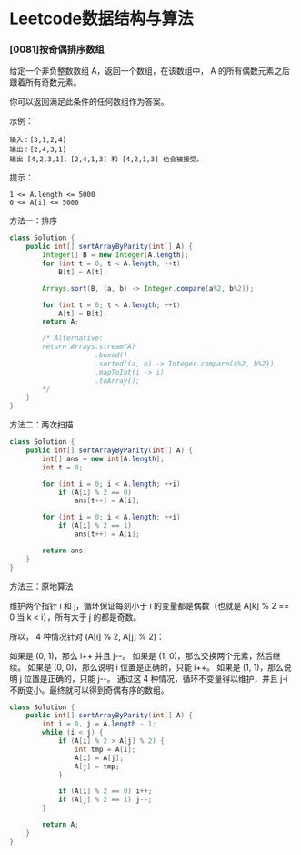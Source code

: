 # Leetcode数据结构与算法

### [0081]按奇偶排序数组

给定一个非负整数数组 A，返回一个数组，在该数组中， A 的所有偶数元素之后跟着所有奇数元素。

你可以返回满足此条件的任何数组作为答案。

 示例：

```
输入：[3,1,2,4]
输出：[2,4,3,1]
输出 [4,2,3,1]，[2,4,1,3] 和 [4,2,1,3] 也会被接受。
```

提示：

```
1 <= A.length <= 5000
0 <= A[i] <= 5000
```

方法一：排序

```java
class Solution {
    public int[] sortArrayByParity(int[] A) {
        Integer[] B = new Integer[A.length];
        for (int t = 0; t < A.length; ++t)
            B[t] = A[t];

        Arrays.sort(B, (a, b) -> Integer.compare(a%2, b%2));

        for (int t = 0; t < A.length; ++t)
            A[t] = B[t];
        return A;

        /* Alternative:
        return Arrays.stream(A)
                     .boxed()
                     .sorted((a, b) -> Integer.compare(a%2, b%2))
                     .mapToInt(i -> i)
                     .toArray();
        */
    }
}
```

方法二：两次扫描

```java
class Solution {
    public int[] sortArrayByParity(int[] A) {
        int[] ans = new int[A.length];
        int t = 0;

        for (int i = 0; i < A.length; ++i)
            if (A[i] % 2 == 0)
                ans[t++] = A[i];

        for (int i = 0; i < A.length; ++i)
            if (A[i] % 2 == 1)
                ans[t++] = A[i];

        return ans;
    }
}
```

方法三：原地算法

维护两个指针 i 和 j，循环保证每刻小于 i 的变量都是偶数（也就是 A[k] % 2 == 0 当 k < i），所有大于 j 的都是奇数。

所以， 4 种情况针对 (A[i] % 2, A[j] % 2)：

如果是 (0, 1)，那么 i++ 并且 j--。
如果是 (1, 0)，那么交换两个元素，然后继续。
如果是 (0, 0)，那么说明 i 位置是正确的，只能 i++。
如果是 (1, 1)，那么说明 j 位置是正确的，只能 j--。
通过这 4 种情况，循环不变量得以维护，并且 j-i 不断变小。最终就可以得到奇偶有序的数组。

```java
class Solution {
    public int[] sortArrayByParity(int[] A) {
        int i = 0, j = A.length - 1;
        while (i < j) {
            if (A[i] % 2 > A[j] % 2) {
                int tmp = A[i];
                A[i] = A[j];
                A[j] = tmp;
            }

            if (A[i] % 2 == 0) i++;
            if (A[j] % 2 == 1) j--;
        }

        return A;
    }
}
```

